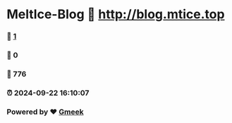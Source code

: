 # MeltIce-Blog :link: http://blog.mtice.top 
### :page_facing_up: [1](http://blog.mtice.top/tag.html) 
### :speech_balloon: 0 
### :hibiscus: 776 
### :alarm_clock: 2024-09-22 16:10:07 
### Powered by :heart: [Gmeek](https://github.com/Meekdai/Gmeek)
